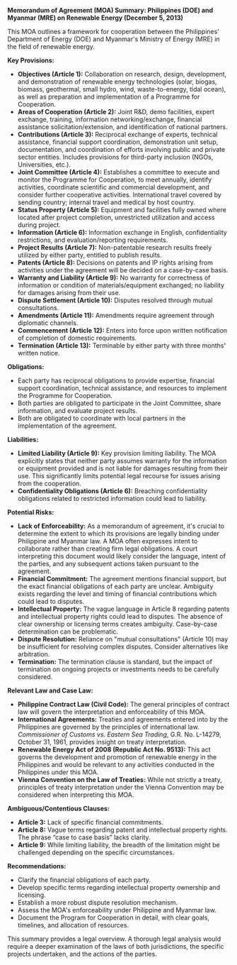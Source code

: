 **Memorandum of Agreement (MOA) Summary: Philippines (DOE) and Myanmar (MRE) on Renewable Energy (December 5, 2013)**

This MOA outlines a framework for cooperation between the Philippines' Department of Energy (DOE) and Myanmar's Ministry of Energy (MRE) in the field of renewable energy.

**Key Provisions:**

*   **Objectives (Article 1):** Collaboration on research, design, development, and demonstration of renewable energy technologies (solar, biogas, biomass, geothermal, small hydro, wind, waste-to-energy, tidal ocean), as well as preparation and implementation of a Programme for Cooperation.
*   **Areas of Cooperation (Article 2):** Joint R&D, demo facilities, expert exchange, training, information networking/exchange, financial assistance solicitation/extension, and identification of national partners.
*   **Contributions (Article 3):** Reciprocal exchange of experts, technical assistance, financial support coordination, demonstration unit setup, documentation, and coordination of efforts involving public and private sector entities.  Includes provisions for third-party inclusion (NGOs, Universities, etc.).
*   **Joint Committee (Article 4):** Establishes a committee to execute and monitor the Programme for Cooperation, to meet annually, identify activities, coordinate scientific and commercial development, and consider further cooperative activities. International travel covered by sending country; internal travel and medical by host country.
*   **Status Property (Article 5):** Equipment and facilities fully owned where located after project completion, unrestricted utilization and access during project.
*   **Information (Article 6):** Information exchange in English, confidentiality restrictions, and evaluation/reporting requirements.
*   **Project Results (Article 7):** Non-patentable research results freely utilized by either party, entitled to publish results.
*   **Patents (Article 8):** Decisions on patents and IP rights arising from activities under the agreement will be decided on a case-by-case basis.
*   **Warranty and Liability (Article 9):** No warranty for correctness of information or condition of materials/equipment exchanged; no liability for damages arising from their use.
*   **Dispute Settlement (Article 10):** Disputes resolved through mutual consultations.
*   **Amendments (Article 11):** Amendments require agreement through diplomatic channels.
*   **Commencement (Article 12):** Enters into force upon written notification of completion of domestic requirements.
*   **Termination (Article 13):** Terminable by either party with three months' written notice.

**Obligations:**

*   Each party has reciprocal obligations to provide expertise, financial support coordination, technical assistance, and resources to implement the Programme for Cooperation.
*   Both parties are obligated to participate in the Joint Committee, share information, and evaluate project results.
*   Both are obligated to coordinate with local partners in the implementation of the agreement.

**Liabilities:**

*   **Limited Liability (Article 9):**  Key provision limiting liability. The MOA explicitly states that neither party assumes warranty for the information or equipment provided and is not liable for damages resulting from their use. This significantly limits potential legal recourse for issues arising from the cooperation.
*   **Confidentiality Obligations (Article 6):** Breaching confidentiality obligations related to restricted information could lead to liability.

**Potential Risks:**

*   **Lack of Enforceability:** As a memorandum of agreement, it's crucial to determine the extent to which its provisions are legally binding under Philippine and Myanmar law.  A MOA often expresses intent to collaborate rather than creating firm legal obligations.  A court interpreting this document would likely consider the language, intent of the parties, and any subsequent actions taken pursuant to the agreement.
*   **Financial Commitment:**  The agreement mentions financial support, but the exact financial obligations of each party are unclear. Ambiguity exists regarding the level and timing of financial contributions which could lead to disputes.
*   **Intellectual Property:** The vague language in Article 8 regarding patents and intellectual property rights could lead to disputes.  The absence of clear ownership or licensing terms creates ambiguity. Case-by-case determination can be problematic.
*   **Dispute Resolution:** Reliance on "mutual consultations" (Article 10) may be insufficient for resolving complex disputes. Consider alternatives like arbitration.
*   **Termination:** The termination clause is standard, but the impact of termination on ongoing projects or investments needs to be carefully considered.

**Relevant Law and Case Law:**

*   **Philippine Contract Law (Civil Code):**  The general principles of contract law will govern the interpretation and enforceability of this MOA.
*   **International Agreements:** Treaties and agreements entered into by the Philippines are governed by the principles of international law. *Commissioner of Customs vs. Eastern Sea Trading*, G.R. No. L-14279, October 31, 1961, provides insight on treaty interpretation.
*   **Renewable Energy Act of 2008 (Republic Act No. 9513):**  This act governs the development and promotion of renewable energy in the Philippines and would be relevant to any activities conducted in the Philippines under this MOA.
*   **Vienna Convention on the Law of Treaties:** While not strictly a treaty, principles of treaty interpretation under the Vienna Convention may be considered when interpreting this MOA.

**Ambiguous/Contentious Clauses:**

*   **Article 3:** Lack of specific financial commitments.
*   **Article 8:** Vague terms regarding patent and intellectual property rights. The phrase “case to case basis” lacks clarity.
*   **Article 9:** While limiting liability, the breadth of the limitation might be challenged depending on the specific circumstances.

**Recommendations:**

*   Clarify the financial obligations of each party.
*   Develop specific terms regarding intellectual property ownership and licensing.
*   Establish a more robust dispute resolution mechanism.
*   Assess the MOA's enforceability under Philippine and Myanmar law.
*   Document the Program for Cooperation in detail, with clear goals, timelines, and allocation of resources.

This summary provides a legal overview. A thorough legal analysis would require a deeper examination of the laws of both jurisdictions, the specific projects undertaken, and the actions of the parties.
